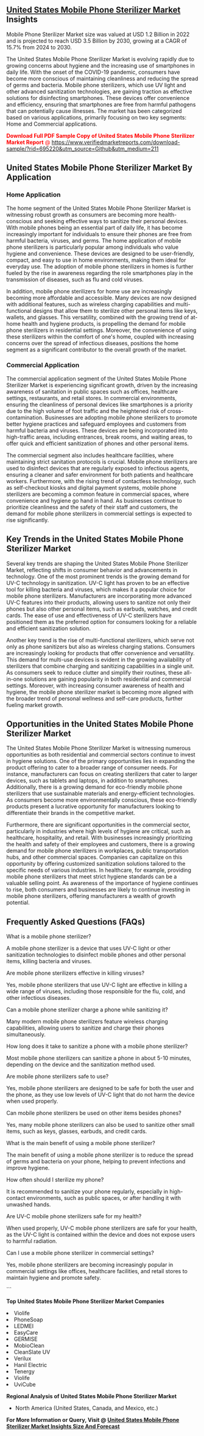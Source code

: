 <h2><a href="https://www.verifiedmarketreports.com/download-sample/?rid=695220&amp;utm_source=Github&amp;utm_medium=211" target="_blank">United States Mobile Phone Sterilizer Market</a> Insights</h2><p>Mobile Phone Sterilizer Market size was valued at USD 1.2 Billion in 2022 and is projected to reach USD 3.5 Billion by 2030, growing at a CAGR of 15.7% from 2024 to 2030.</p><p><p>The United States Mobile Phone Sterilizer Market is evolving rapidly due to growing concerns about hygiene and the increasing use of smartphones in daily life. With the onset of the COVID-19 pandemic, consumers have become more conscious of maintaining cleanliness and reducing the spread of germs and bacteria. Mobile phone sterilizers, which use UV light and other advanced sanitization technologies, are gaining traction as effective solutions for disinfecting smartphones. These devices offer convenience and efficiency, ensuring that smartphones are free from harmful pathogens that can potentially cause illnesses. The market has been categorized based on various applications, primarily focusing on two key segments: Home and Commercial applications. <p><span class=""><span style="color: #ff0000;"><strong>Download Full PDF Sample Copy of United States Mobile Phone Sterilizer Market Report</strong> @ </span><a href="https://www.verifiedmarketreports.com/download-sample/?rid=695220&amp;utm_source=Github&amp;utm_medium=211" target="_blank">https://www.verifiedmarketreports.com/download-sample/?rid=695220&amp;utm_source=Github&amp;utm_medium=211</a></span></p></p><h2>United States Mobile Phone Sterilizer Market By Application</h2><h3>Home Application</h3><p>The home segment of the United States Mobile Phone Sterilizer Market is witnessing robust growth as consumers are becoming more health-conscious and seeking effective ways to sanitize their personal devices. With mobile phones being an essential part of daily life, it has become increasingly important for individuals to ensure their phones are free from harmful bacteria, viruses, and germs. The home application of mobile phone sterilizers is particularly popular among individuals who value hygiene and convenience. These devices are designed to be user-friendly, compact, and easy to use in home environments, making them ideal for everyday use. The adoption of mobile phone sterilizers in homes is further fueled by the rise in awareness regarding the role smartphones play in the transmission of diseases, such as flu and cold viruses.</p><p>In addition, mobile phone sterilizers for home use are increasingly becoming more affordable and accessible. Many devices are now designed with additional features, such as wireless charging capabilities and multi-functional designs that allow them to sterilize other personal items like keys, wallets, and glasses. This versatility, combined with the growing trend of at-home health and hygiene products, is propelling the demand for mobile phone sterilizers in residential settings. Moreover, the convenience of using these sterilizers within the comfort of one's home, coupled with increasing concerns over the spread of infectious diseases, positions the home segment as a significant contributor to the overall growth of the market.</p><h3>Commercial Application</h3><p>The commercial application segment of the United States Mobile Phone Sterilizer Market is experiencing significant growth, driven by the increasing awareness of sanitation in public spaces such as offices, healthcare settings, restaurants, and retail stores. In commercial environments, ensuring the cleanliness of personal devices like smartphones is a priority due to the high volume of foot traffic and the heightened risk of cross-contamination. Businesses are adopting mobile phone sterilizers to promote better hygiene practices and safeguard employees and customers from harmful bacteria and viruses. These devices are being incorporated into high-traffic areas, including entrances, break rooms, and waiting areas, to offer quick and efficient sanitization of phones and other personal items.</p><p>The commercial segment also includes healthcare facilities, where maintaining strict sanitation protocols is crucial. Mobile phone sterilizers are used to disinfect devices that are regularly exposed to infectious agents, ensuring a cleaner and safer environment for both patients and healthcare workers. Furthermore, with the rising trend of contactless technology, such as self-checkout kiosks and digital payment systems, mobile phone sterilizers are becoming a common feature in commercial spaces, where convenience and hygiene go hand in hand. As businesses continue to prioritize cleanliness and the safety of their staff and customers, the demand for mobile phone sterilizers in commercial settings is expected to rise significantly.</p><h2>Key Trends in the United States Mobile Phone Sterilizer Market</h2><p>Several key trends are shaping the United States Mobile Phone Sterilizer Market, reflecting shifts in consumer behavior and advancements in technology. One of the most prominent trends is the growing demand for UV-C technology in sanitization. UV-C light has proven to be an effective tool for killing bacteria and viruses, which makes it a popular choice for mobile phone sterilizers. Manufacturers are incorporating more advanced UV-C features into their products, allowing users to sanitize not only their phones but also other personal items, such as earbuds, watches, and credit cards. The ease of use and effectiveness of UV-C sterilizers have positioned them as the preferred option for consumers looking for a reliable and efficient sanitization solution.</p><p>Another key trend is the rise of multi-functional sterilizers, which serve not only as phone sanitizers but also as wireless charging stations. Consumers are increasingly looking for products that offer convenience and versatility. This demand for multi-use devices is evident in the growing availability of sterilizers that combine charging and sanitizing capabilities in a single unit. As consumers seek to reduce clutter and simplify their routines, these all-in-one solutions are gaining popularity in both residential and commercial settings. Moreover, with increasing consumer awareness of health and hygiene, the mobile phone sterilizer market is becoming more aligned with the broader trend of personal wellness and self-care products, further fueling market growth.</p><h2>Opportunities in the United States Mobile Phone Sterilizer Market</h2><p>The United States Mobile Phone Sterilizer Market is witnessing numerous opportunities as both residential and commercial sectors continue to invest in hygiene solutions. One of the primary opportunities lies in expanding the product offering to cater to a broader range of consumer needs. For instance, manufacturers can focus on creating sterilizers that cater to larger devices, such as tablets and laptops, in addition to smartphones. Additionally, there is a growing demand for eco-friendly mobile phone sterilizers that use sustainable materials and energy-efficient technologies. As consumers become more environmentally conscious, these eco-friendly products present a lucrative opportunity for manufacturers looking to differentiate their brands in the competitive market.</p><p>Furthermore, there are significant opportunities in the commercial sector, particularly in industries where high levels of hygiene are critical, such as healthcare, hospitality, and retail. With businesses increasingly prioritizing the health and safety of their employees and customers, there is a growing demand for mobile phone sterilizers in workplaces, public transportation hubs, and other commercial spaces. Companies can capitalize on this opportunity by offering customized sanitization solutions tailored to the specific needs of various industries. In healthcare, for example, providing mobile phone sterilizers that meet strict hygiene standards can be a valuable selling point. As awareness of the importance of hygiene continues to rise, both consumers and businesses are likely to continue investing in mobile phone sterilizers, offering manufacturers a wealth of growth potential.</p><h2>Frequently Asked Questions (FAQs)</h2><p>What is a mobile phone sterilizer?</p><p>A mobile phone sterilizer is a device that uses UV-C light or other sanitization technologies to disinfect mobile phones and other personal items, killing bacteria and viruses.</p><p>Are mobile phone sterilizers effective in killing viruses?</p><p>Yes, mobile phone sterilizers that use UV-C light are effective in killing a wide range of viruses, including those responsible for the flu, cold, and other infectious diseases.</p><p>Can a mobile phone sterilizer charge a phone while sanitizing it?</p><p>Many modern mobile phone sterilizers feature wireless charging capabilities, allowing users to sanitize and charge their phones simultaneously.</p><p>How long does it take to sanitize a phone with a mobile phone sterilizer?</p><p>Most mobile phone sterilizers can sanitize a phone in about 5-10 minutes, depending on the device and the sanitization method used.</p><p>Are mobile phone sterilizers safe to use?</p><p>Yes, mobile phone sterilizers are designed to be safe for both the user and the phone, as they use low levels of UV-C light that do not harm the device when used properly.</p><p>Can mobile phone sterilizers be used on other items besides phones?</p><p>Yes, many mobile phone sterilizers can also be used to sanitize other small items, such as keys, glasses, earbuds, and credit cards.</p><p>What is the main benefit of using a mobile phone sterilizer?</p><p>The main benefit of using a mobile phone sterilizer is to reduce the spread of germs and bacteria on your phone, helping to prevent infections and improve hygiene.</p><p>How often should I sterilize my phone?</p><p>It is recommended to sanitize your phone regularly, especially in high-contact environments, such as public spaces, or after handling it with unwashed hands.</p><p>Are UV-C mobile phone sterilizers safe for my health?</p><p>When used properly, UV-C mobile phone sterilizers are safe for your health, as the UV-C light is contained within the device and does not expose users to harmful radiation.</p><p>Can I use a mobile phone sterilizer in commercial settings?</p><p>Yes, mobile phone sterilizers are becoming increasingly popular in commercial settings like offices, healthcare facilities, and retail stores to maintain hygiene and promote safety.</p>```</p><p><strong>Top United States Mobile Phone Sterilizer Market Companies</strong></p><div data-test-id=""><p><li>Violife</li><li> PhoneSoap</li><li> LEDMEI</li><li> EasyCare</li><li> GERMISE</li><li> MobioClean</li><li> CleanSlate UV</li><li> Verilux</li><li> Hanil Electric</li><li> Tenergy</li><li> Violife</li><li> UviCube</li></p><div><strong>Regional Analysis of&nbsp;United States Mobile Phone Sterilizer Market</strong></div><ul><li dir="ltr"><p dir="ltr">North America&nbsp;(United States, Canada, and Mexico, etc.)</p></li></ul><p><strong>For More Information or Query, Visit @&nbsp;</strong><strong><a href="https://www.verifiedmarketreports.com/product/mobile-phone-sterilizer-market/?utm_source=Github&amp;utm_medium=211" target="_blank">United States Mobile Phone Sterilizer Market Insights Size And Forecast</a></strong></p></div>

